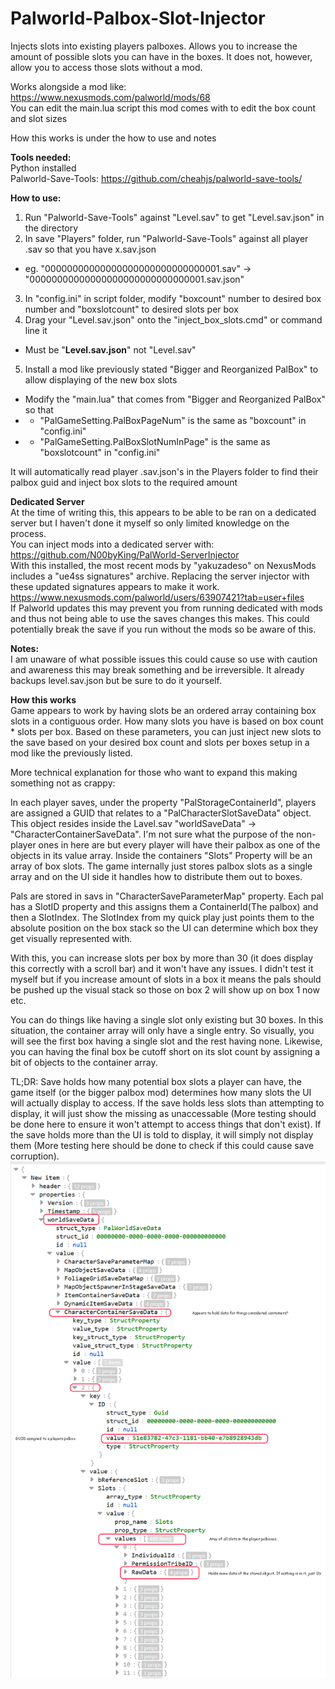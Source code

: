 # Palworld-Palbox-Slot-Injector
Injects slots into existing players palboxes. Allows you to increase the amount of possible slots you can have in the boxes. It does not, however, allow you to access those slots without a mod.

Works alongside a mod like: https://www.nexusmods.com/palworld/mods/68  
You can edit the main.lua script this mod comes with to edit the box count and slot sizes  

How this works is under the how to use and notes  

**Tools needed:**  
Python installed  
Palworld-Save-Tools: https://github.com/cheahjs/palworld-save-tools/  

**How to use:**  
1. Run "Palworld-Save-Tools" against "Level.sav" to get "Level.sav.json" in the directory  
2. In save "Players" folder, run "Palworld-Save-Tools" against all player .sav so that you have x.sav.json  
- eg. "00000000000000000000000000000001.sav" -> "00000000000000000000000000000001.sav.json"  
3. In "config.ini" in script folder, modify "boxcount" number to desired box number and "boxslotcount" to desired slots per box  
4. Drag your "Level.sav.json" onto the "inject_box_slots.cmd" or command line it  
- Must be "**Level.sav.json**" not "Level.sav"  
5. Install a mod like previously stated "Bigger and Reorganized PalBox" to allow displaying of the new box slots  
- Modify the "main.lua" that comes from "Bigger and Reorganized PalBox" so that  
- - "PalGameSetting.PalBoxPageNum" is the same as "boxcount" in "config.ini"  
- - "PalGameSetting.PalBoxSlotNumInPage" is the same as "boxslotcount" in "config.ini"

It will automatically read player .sav.json's in the Players folder to find their palbox guid and inject box slots to the required amount  

**Dedicated Server**  
At the time of writing this, this appears to be able to be ran on a dedicated server but I haven't done it myself so only limited knowledge on the process.  
You can inject mods into a dedicated server with:  
https://github.com/N00byKing/PalWorld-ServerInjector  
With this installed, the most recent mods by "yakuzadeso" on NexusMods includes a "ue4ss signatures" archive. Replacing the server injector with these updated signatures appears to make it work.  
https://www.nexusmods.com/palworld/users/63907421?tab=user+files  
If Palworld updates this may prevent you from running dedicated with mods and thus not being able to use the saves changes this makes. This could potentially break the save if you run without the mods so be aware of this.  

**Notes:**  
I am unaware of what possible issues this could cause so use with caution and awareness this may break something and be irreversible. It already backups level.sav.json but be sure to do it yourself.  

**How this works**  
Game appears to work by having slots be an ordered array containing box slots in a contiguous order. How many slots you have is based on box count * slots per box. Based on these parameters, you can just inject new slots to the save based on your desired box count and slots per boxes setup in a mod like the previously listed.  

More technical explanation for those who want to expand this making something not as crappy:  

In each player saves, under the property "PalStorageContainerId", players are assigned a GUID that relates to a "PalCharacterSlotSaveData" object. This object resides inside the Lavel.sav "worldSaveData" -> "CharacterContainerSaveData". I'm not sure what the purpose of the non-player ones in here are but every player will have their palbox as one of the objects in its value array. Inside the containers "Slots" Property will be an array of box slots. The game internally just stores palbox slots as a single array and on the UI side it handles how to distribute them out to boxes.  

Pals are stored in savs in "CharacterSaveParameterMap" property. Each pal has a SlotID property and this assigns them a ContainerId(The palbox) and then a SlotIndex. The SlotIndex from my quick play just points them to the absolute position on the box stack so the UI can determine which box they get visually represented with.  

With this, you can increase slots per box by more than 30 (it does display this correctly with a scroll bar) and it won't have any issues. I didn't test it myself but if you increase amount of slots in a box it means the pals should be pushed up the visual stack so those on box 2 will show up on box 1 now etc.

You can do things like having a single slot only existing but 30 boxes. In this situation, the container array will only have a single entry. So visually, you will see the first box having a single slot and the rest having none. Likewise, you can having the final box be cutoff short on its slot count by assigning a bit of objects to the container array.

TL;DR:
Save holds how many potential box slots a player can have, the game itself (or the bigger palbox mod) determines how many slots the UI will actually display to access. If the save holds less slots than attempting to display, it will just show the missing as unaccessable (More testing should be done here to ensure it won't attempt to access things that don't exist). If the save holds more than the UI is told to display, it will simply not display them (More testing here should be done to check if this could cause save corruption).
![SaveExplanation](readme_data/palbox_sav_explanation.png)
